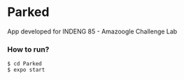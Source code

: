 # Parked
 App developed for INDENG 85 - Amazoogle Challenge Lab


### How to run?
```
$ cd Parked
$ expo start
```
